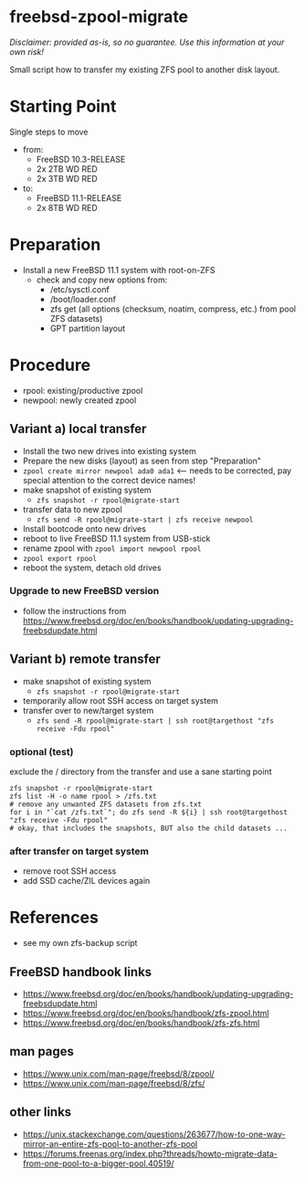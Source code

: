 # freebsd-zpool-migrate
*Disclaimer: provided as-is, so no guarantee. Use this information at your own risk!*

Small script how to transfer my existing ZFS pool to another disk layout.


# Starting Point
Single steps to move 
- from: 
  - FreeBSD 10.3-RELEASE
  - 2x 2TB WD RED
  - 2x 3TB WD RED
- to:
  - FreeBSD 11.1-RELEASE
  - 2x 8TB WD RED

# Preparation
- Install a new FreeBSD 11.1 system with root-on-ZFS
  - check and copy new options from:
    - /etc/sysctl.conf
    - /boot/loader.conf
    - zfs get (all options (checksum, noatim, compress, etc.) from pool ZFS datasets)
    - GPT partition layout

# Procedure
- rpool: existing/productive zpool
- newpool: newly created zpool

## Variant a) local transfer
- Install the two new drives into existing system
- Prepare the new disks (layout) as seen from step "Preparation"
- `zpool create mirror newpool ada0 ada1` <-- needs to be corrected, pay special attention to the correct device names!
- make snapshot of existing system
  - `zfs snapshot -r rpool@migrate-start`
- transfer data to new zpool
  - `zfs send -R rpool@migrate-start | zfs receive newpool`
- Install bootcode onto new drives
- reboot to live FreeBSD 11.1 system from USB-stick
- rename zpool with `zpool import newpool rpool`
- `zpool export rpool`
- reboot the system, detach old drives
### Upgrade to new FreeBSD version
- follow the instructions from https://www.freebsd.org/doc/en/books/handbook/updating-upgrading-freebsdupdate.html

## Variant b) remote transfer
- make snapshot of existing system
  - `zfs snapshot -r rpool@migrate-start`
- temporarily allow root SSH access on target system
- transfer over to new/target system
  - `zfs send -R rpool@migrate-start | ssh root@targethost "zfs receive -Fdu rpool"`
### optional (test)
exclude the / directory from the transfer and use a sane starting point
```
zfs snapshot -r rpool@migrate-start
zfs list -H -o name rpool > /zfs.txt
# remove any unwanted ZFS datasets from zfs.txt
for i in "`cat /zfs.txt`"; do zfs send -R ${i} | ssh root@targethost "zfs receive -Fdu rpool"
# okay, that includes the snapshots, BUT also the child datasets ...
```


### after transfer on target system
- remove root SSH access
- add SSD cache/ZIL devices again

# References
- see my own zfs-backup script
## FreeBSD handbook links
- https://www.freebsd.org/doc/en/books/handbook/updating-upgrading-freebsdupdate.html
- https://www.freebsd.org/doc/en/books/handbook/zfs-zpool.html
- https://www.freebsd.org/doc/en/books/handbook/zfs-zfs.html
## man pages
- https://www.unix.com/man-page/freebsd/8/zpool/
- https://www.unix.com/man-page/freebsd/8/zfs/
## other links
- https://unix.stackexchange.com/questions/263677/how-to-one-way-mirror-an-entire-zfs-pool-to-another-zfs-pool
- https://forums.freenas.org/index.php?threads/howto-migrate-data-from-one-pool-to-a-bigger-pool.40519/
